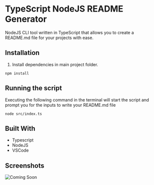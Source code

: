 # TypeScript NodeJS README Generator

NodeJS CLI tool written in TypeScript that allows you to create a README.md file for your projects with ease.


## Installation

1. Install dependencies in main project folder.

```
npm install
```

## Running the script

Executing the following command in the terminal will start the script and prompt you for the inputs to write your README.md file
```
node src/index.ts 
```

## Built With

- Typescript
- NodeJS
- VSCode

## Screenshots

![Coming Soon](https://upload.wikimedia.org/wikipedia/commons/8/80/Comingsoon.png "Coming Soon")
